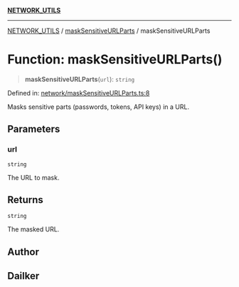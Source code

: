 [**NETWORK_UTILS**](../../README.md)

***

[NETWORK_UTILS](../../README.md) / [maskSensitiveURLParts](../README.md) / maskSensitiveURLParts

# Function: maskSensitiveURLParts()

> **maskSensitiveURLParts**(`url`): `string`

Defined in: [network/maskSensitiveURLParts.ts:8](https://github.com/dailker/everyutil-js/blob/b3e269da55b7d96c15eb37e98c5c4f6b94f05f6f/src/network/maskSensitiveURLParts.ts#L8)

Masks sensitive parts (passwords, tokens, API keys) in a URL.

## Parameters

### url

`string`

The URL to mask.

## Returns

`string`

The masked URL.

## Author

## Dailker
